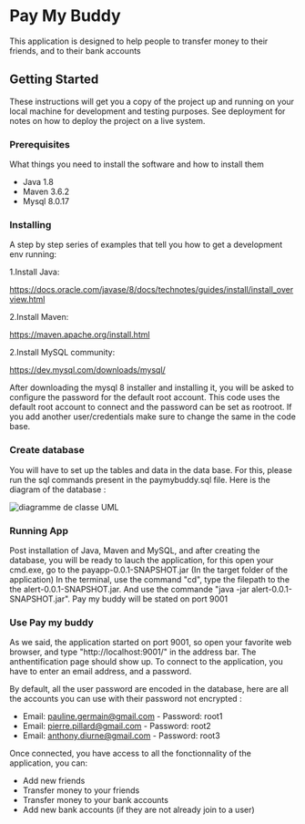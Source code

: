 # Pay My Buddy

This application is designed to help people to transfer money to their friends, and to their bank accounts

## Getting Started

These instructions will get you a copy of the project up and running on your local machine for development and testing purposes. See deployment for notes on how to deploy the project on a live system.

### Prerequisites

What things you need to install the software and how to install them

- Java 1.8
- Maven 3.6.2
- Mysql 8.0.17

### Installing

A step by step series of examples that tell you how to get a development env running:

1.Install Java:

https://docs.oracle.com/javase/8/docs/technotes/guides/install/install_overview.html

2.Install Maven:

https://maven.apache.org/install.html

2.Install MySQL community:

https://dev.mysql.com/downloads/mysql/

After downloading the mysql 8 installer and installing it, you will be asked to configure the password 
for the default root account. This code uses the default root account to connect and the password can 
be set as rootroot. If you add another user/credentials make sure to change the same in the code base.

### Create database

You will have to set up the tables and data in the data base. For this, please run the sql commands present in the paymybuddy.sql file.
Here is the diagram of the database : 

![diagramme de classe UML](https://user-images.githubusercontent.com/85555120/152170837-60c46b9f-18ef-4db1-b40c-2a6cf8df0b3d.jpg)

### Running App

Post installation of Java,  Maven and MySQL, and after creating the database, you will be ready to lauch the application, for this open your cmd.exe, go to the payapp-0.0.1-SNAPSHOT.jar (In the target folder of the application)
In the terminal, use the command "cd", type the filepath to the the alert-0.0.1-SNAPSHOT.jar. And use the commande "java -jar alert-0.0.1-SNAPSHOT.jar". Pay my buddy will be stated on port 9001

### Use Pay my buddy

As we said, the application started on port 9001, so open your favorite web browser, and type "http://localhost:9001/" in the address bar. The anthentification page should show up.
To connect to the application, you have to enter an email address, and a password. 

By default, all the user password are encoded in the database, here are all the accounts you can use with their password not encrypted : 

- Email: pauline.germain@gmail.com - Password: root1
- Email: pierre.pillard@gmail.com - Password: root2
- Email: anthony.diurne@gmail.com - Password: root3


Once connected, you have access to all the fonctionnality of the application, you can:
- Add new friends
- Transfer money to your friends
- Transfer money to your bank accounts
- Add new bank accounts (if they are not already join to a user)
